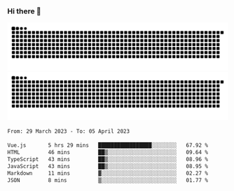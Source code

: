 ### Hi there 👋

![GitHub Snake Light](https://raw.githubusercontent.com/jichangee/jichangee/output/github-snake.svg#gh-light-mode-only)
![GitHub Snake dark](https://raw.githubusercontent.com/jichangee/jichangee/output/github-snake-dark.svg#gh-dark-mode-only)

<!--START_SECTION:waka-->

```text
From: 29 March 2023 - To: 05 April 2023

Vue.js       5 hrs 29 mins   █████████████████░░░░░░░░   67.92 %
HTML         46 mins         ██▒░░░░░░░░░░░░░░░░░░░░░░   09.64 %
TypeScript   43 mins         ██▒░░░░░░░░░░░░░░░░░░░░░░   08.96 %
JavaScript   43 mins         ██▒░░░░░░░░░░░░░░░░░░░░░░   08.95 %
Markdown     11 mins         ▓░░░░░░░░░░░░░░░░░░░░░░░░   02.27 %
JSON         8 mins          ▒░░░░░░░░░░░░░░░░░░░░░░░░   01.77 %
```

<!--END_SECTION:waka-->

<!--
![GitHub Snake Light](github-snake.svg#gh-light-mode-only)
![GitHub Snake dark](github-snake-dark.svg#gh-dark-mode-only)
-->

<!--
**jichangee/jichangee** is a ✨ _special_ ✨ repository because its `README.md` (this file) appears on your GitHub profile.

Here are some ideas to get you started:

- 🔭 I’m currently working on ...
- 🌱 I’m currently learning ...
- 👯 I’m looking to collaborate on ...
- 🤔 I’m looking for help with ...
- 💬 Ask me about ...
- 📫 How to reach me: ...
- 😄 Pronouns: ...
- ⚡ Fun fact: ...
-->

